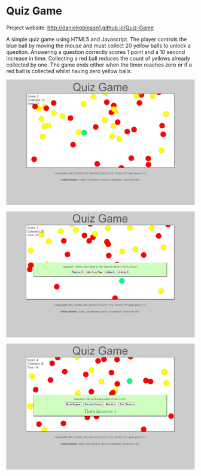 Quiz Game
=========
Project website: http://danielrobinson1.github.io/Quiz-Game

A simple quiz game using HTML5 and Javascript. 
The player controls the blue ball by moving the mouse and must collect 20 yellow balls to unlock a question.
Answering a question correctly scores 1 point and a 10 second increase in time.
Collecting a red ball reduces the count of yellows already collected by one.
The game ends either when the timer reaches zero or if a red ball is collected whilst having zero yellow balls.
 
![Screenshot1](/docs/screenshots/screenshot1.png)

![Screenshot2](/docs/screenshots/screenshot2.png)

![Screenshot3](/docs/screenshots/screenshot3.png)

